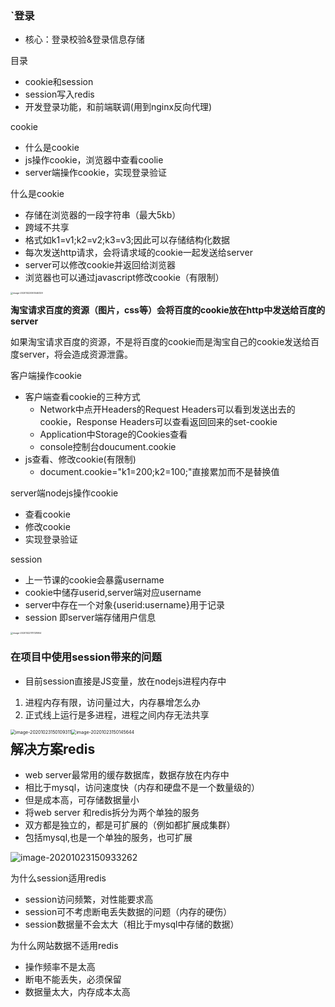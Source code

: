 ### `登录

- 核心：登录校验&登录信息存储



目录

- cookie和session
- session写入redis
- 开发登录功能，和前端联调(用到nginx反向代理)

cookie

- 什么是cookie
- js操作cookie，浏览器中查看coolie
- server端操作cookie，实现登录验证



什么是cookie

- 存储在浏览器的一段字符串（最大5kb）
- 跨域不共享
- 格式如k1=v1;k2=v2;k3=v3;因此可以存储结构化数据
- 每次发送http请求，会将请求域的cookie一起发送给server
- server可以修改cookie并返回给浏览器
- 浏览器也可以通过javascript修改cookie（有限制）

<img src="C:\Users\lenovo\AppData\Roaming\Typora\typora-user-images\image-20201022093546329.png" alt="image-20201022093546329" style="zoom: 25%;" />

**淘宝请求百度的资源（图片，css等）会将百度的cookie放在http中发送给百度的server**

如果淘宝请求百度的资源，不是将百度的cookie而是淘宝自己的cookie发送给百度server，将会造成资源泄露。



客户端操作cookie

- 客户端查看cookie的三种方式
  - Network中点开Headers的Request Headers可以看到发送出去的cookie，Response Headers可以查看返回回来的set-cookie
  -  Application中Storage的Cookies查看
  - console控制台doucument.cookie
- js查看、修改cookie(有限制)
  - document.cookie="k1=200;k2=100;"直接累加而不是替换值



server端nodejs操作cookie

- 查看cookie
- 修改cookie
- 实现登录验证



session

- 上一节课的cookie会暴露username
- cookie中储存userid,server端对应username
- server中存在一个对象{userid:username}用于记录
- session 即server端存储用户信息

<img src="C:\Users\lenovo\AppData\Roaming\Typora\typora-user-images\image-20201022111728904.png" alt="image-20201022111728904" style="zoom: 25%;" />

### 在项目中使用session带来的问题

- 目前session直接是JS变量，放在nodejs进程内存中

1. 进程内存有限，访问量过大，内存暴增怎么办
2. 正式线上运行是多进程，进程之间内存无法共享

<div>
    <img src="C:\Users\lenovo\AppData\Roaming\Typora\typora-user-images\image-20201023150109311.png" alt="image-20201023150109311" style="zoom:50%; float:left" />
</div>
<div><img src="C:\Users\lenovo\AppData\Roaming\Typora\typora-user-images\image-20201023150145644.png" alt="image-20201023150145644" style="zoom:50%;float:left" /></div>









































## 解决方案redis

- web server最常用的缓存数据库，数据存放在内存中
- 相比于mysql，访问速度快（内存和硬盘不是一个数量级的）
- 但是成本高，可存储数据量小
- 将web server 和redis拆分为两个单独的服务
- 双方都是独立的，都是可扩展的（例如都扩展成集群）
- 包括mysql,也是一个单独的服务，也可扩展

![image-20201023150933262](C:\Users\lenovo\AppData\Roaming\Typora\typora-user-images\image-20201023150933262.png)

为什么session适用redis

- session访问频繁，对性能要求高
- session可不考虑断电丢失数据的问题（内存的硬伤）
- session数据量不会太大（相比于mysql中存储的数据）

为什么网站数据不适用redis

- 操作频率不是太高
- 断电不能丢失，必须保留
- 数据量太大，内存成本太高

